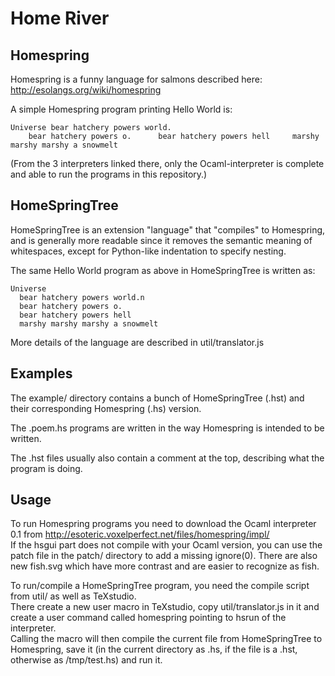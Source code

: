Home River
==========

Homespring
-----------

Homespring is a funny language for salmons described here: http://esolangs.org/wiki/homespring

A simple Homespring program printing Hello World is:

    Universe bear hatchery powers world.
        bear hatchery powers o.      bear hatchery powers hell     marshy marshy marshy a snowmelt


(From the 3 interpreters linked there, only the Ocaml-interpreter is complete and able to run the programs in this repository.)


HomeSpringTree
-----------

HomeSpringTree is an extension "language" that "compiles" to Homespring,
and is generally more readable since it removes the semantic meaning of whitespaces,
except for Python-like indentation to specify nesting.

The same Hello World program as above in HomeSpringTree is written as:

    Universe 
      bear hatchery powers world.n 
      bear hatchery powers o.  
      bear hatchery powers hell
      marshy marshy marshy a snowmelt


More details of the language are described in util/translator.js

Examples
----------
The example/ directory contains a bunch of HomeSpringTree (.hst) and their corresponding Homespring (.hs) version.

The .poem.hs programs are written in the way Homespring is intended to be written.

The .hst files usually also contain a comment at the top, describing what the program is doing.

Usage
------------

To run Homespring programs you need to download the Ocaml interpreter 0.1 from http://esoteric.voxelperfect.net/files/homespring/impl/    
If the hsgui part does not compile with your Ocaml version, you can use the patch file in the patch/ directory to add a missing ignore(0).
There are also new fish.svg which have more contrast and are easier to recognize as fish.




To run/compile a HomeSpringTree program, you need the compile script from util/ as well as TeXstudio.  
There create a new user macro in TeXstudio, copy util/translator.js in it and create a user command called homespring pointing to hsrun of the interpreter.  
Calling the macro will then compile the current file from HomeSpringTree to Homespring, save it (in the current directory as .hs, if the file is a .hst, otherwise as /tmp/test.hs) and run it.
